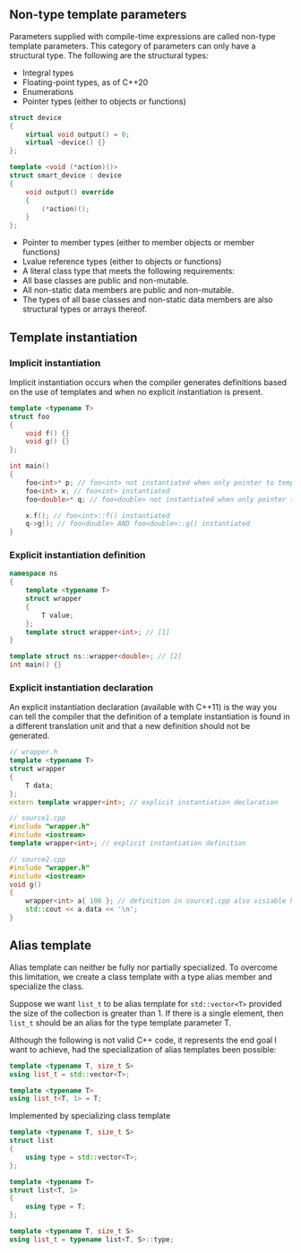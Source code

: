 ## Non-type template parameters
Parameters supplied with compile-time expressions are called non-type template parameters. This category of parameters can only have a structural type. The following are the structural types:
- Integral types
- Floating-point types, as of C++20
- Enumerations
- Pointer types (either to objects or functions)
```cpp
struct device
{
    virtual void output() = 0;
    virtual ~device() {}
};

template <void (*action)()>
struct smart_device : device
{
    void output() override
    {
        (*action)();
    }
};
```
- Pointer to member types (either to member objects or member functions)
- Lvalue reference types (either to objects or functions)
- A literal class type that meets the following requirements:
- All base classes are public and non-mutable.
- All non-static data members are public and non-mutable.
- The types of all base classes and non-static data members are also structural types or arrays thereof.

## Template instantiation

### Implicit instantiation

Implicit instantiation occurs when the compiler generates definitions based on the use of templates and when no explicit instantiation is present.

```cpp
template <typename T>
struct foo
{
    void f() {}
    void g() {}
};

int main()
{
    foo<int>* p; // foo<int> not instantiated when only pointer to template is declared
    foo<int> x; // foo<int> instantiated
    foo<double>* q; // foo<double> not instantiated when only pointer to template is declared

    x.f(); // foo<int>::f() instantiated
    q->g(); // foo<double> AND foo<double>::g() instantiated
}
```

### Explicit instantiation definition

```cpp
namespace ns
{
    template <typename T>
    struct wrapper
    {
        T value;
    };
    template struct wrapper<int>; // [1]
}

template struct ns::wrapper<double>; // [2]
int main() {}
```

### Explicit instantiation declaration


An explicit instantiation declaration (available with C++11) is the way you can tell the compiler that the definition of a template instantiation is found in a different translation unit and that a new definition should not be generated.

```cpp
// wrapper.h
template <typename T>
struct wrapper
{
    T data;
};
extern template wrapper<int>; // explicit instantiation declaration

// source1.cpp
#include "wrapper.h"
#include <iostream>
template wrapper<int>; // explicit instantiation definition

// source2.cpp
#include "wrapper.h"
#include <iostream>
void g()
{
    wrapper<int> a{ 100 }; // definition in source1.cpp also visiable here, so no need to define again
    std::cout << a.data << '\n';
}
```

## Alias template

Alias template can neither be fully nor partially specialized. To overcome this limitation, we create a class template with a type alias member and specialize the class. 

Suppose we want `list_t` to be alias template for `std::vector<T>` provided the size of
the collection is greater than 1. If there is a single element, then `list_t` should
be an alias for the type template parameter T.

Although the following is not valid C++ code, it represents the end goal I want to achieve, had the specialization of alias templates been possible:
```cpp
template <typename T, size_t S>
using list_t = std::vector<T>;

template <typename T>
using list_t<T, 1> = T;
```

Implemented by specializing class template
```cpp
template <typename T, size_t S>
struct list
{
    using type = std::vector<T>;
};

template <typename T>
struct list<T, 1>
{
    using type = T;
};

template <typename T, size_t S>
using list_t = typename list<T, S>::type;
```
